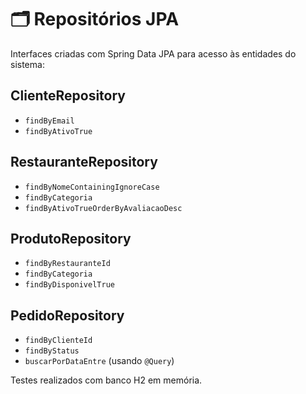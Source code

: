 # 🗂️ Repositórios JPA

Interfaces criadas com Spring Data JPA para acesso às entidades do sistema:

## ClienteRepository
- `findByEmail`
- `findByAtivoTrue`

## RestauranteRepository
- `findByNomeContainingIgnoreCase`
- `findByCategoria`
- `findByAtivoTrueOrderByAvaliacaoDesc`

## ProdutoRepository
- `findByRestauranteId`
- `findByCategoria`
- `findByDisponivelTrue`

## PedidoRepository
- `findByClienteId`
- `findByStatus`
- `buscarPorDataEntre` (usando `@Query`)

Testes realizados com banco H2 em memória.